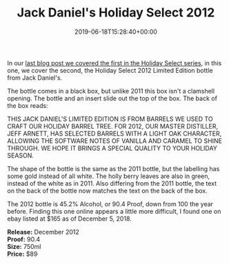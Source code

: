 ﻿---
layout: post
title: Jack Daniel's Holiday Select 2012
date: '2019-06-18T15:28:40+00:00'
permalink: HolidaySelect2012
image: 8/HolidaySelect2012-1.jpg
description: A collector's guide to the Jack Daniel's Holiday Select Release from 2012
gallery:
  HolidaySelect2012:
  - image_path: 8/HolidaySelect2012-1.jpg
    image-caption: Jack Daniel's Holiday Select Release from 2012
    image-copyright: © CollectorOfJack.com
  - image_path: 8/HolidaySelect2012-2.jpg
    image-caption: Jack Daniel's Holiday Select Release from 2012
    image-copyright: © CollectorOfJack.com
  - image_path: 8/HolidaySelect2012-3.jpg
    image-caption: Jack Daniel's Holiday Select Release from 2012
    image-copyright: © CollectorOfJack.com
  - image_path: 8/HolidaySelect2012-4.jpg
    image-caption: Jack Daniel's Holiday Select Release from 2012
    image-copyright: © CollectorOfJack.com
  - image_path: 8/HolidaySelect2012-5.jpg
    image-caption: Jack Daniel's Holiday Select Release from 2012
    image-copyright: © CollectorOfJack.com
  - image_path: 8/HolidaySelect2012-6.jpg
    image-caption: Jack Daniel's Holiday Select Release from 2012
    image-copyright: © CollectorOfJack.com
  - image_path: 8/HolidaySelect2012-7.jpg
    image-caption: Jack Daniel's Holiday Select Release from 2012
    image-copyright: © CollectorOfJack.com
  - image_path: 8/HolidaySelect2012-8.jpg
    image-caption: Jack Daniel's Holiday Select Release from 2012
    image-copyright: © CollectorOfJack.com
  - image_path: 8/HolidaySelect2012-9.jpg
    image-caption: Jack Daniel's Holiday Select Release from 2012
    image-copyright: © CollectorOfJack.com
categories: [ Special Release, Single Barrel, 750ml, Holiday Select, "2012" ]
---

In our [last blog post we covered the first in the Holiday Select series](/HolidaySelect2011), in this one, we cover the second, the Holiday Select 2012 Limited Edition bottle from Jack Daniel's. 

The bottle comes in a black box, but unlike 2011 this box isn't a clamshell opening. The bottle and an insert slide out the top of the box. The back of the box reads:

> 
THIS JACK DANIEL'S LIMITED EDITION IS FROM BARRELS WE USED TO CRAFT OUR HOLIDAY BARREL TREE. FOR 2012, OUR MASTER DISTILLER, JEFF ARNETT, HAS SELECTED BARRELS WITH A LIGHT OAK CHARACTER, ALLOWING THE SOFTWARE NOTES OF VANILLA AND CARAMEL TO SHINE THROUGH. WE HOPE IT BRINGS A SPECIAL QUALITY TO YOUR HOLIDAY SEASON.

The shape of the bottle is the same as the 2011 bottle, but the labelling has some gold instead of all white. The holly berry leaves are also in green, instead of the white as in 2011. Also differing from the 2011 bottle, the text on the back of the bottle now matches the text on the back of the box. 

The 2012 bottle is 45.2% Alcohol, or 90.4 Proof, down from 100 the year before. Finding this one online appears a little more difficult, I found one on ebay listed at $165 as of December 5, 2018. 

**Release:** December 2012  
**Proof:** 90.4  
**Size:** 750ml  
**Price:** $89  
